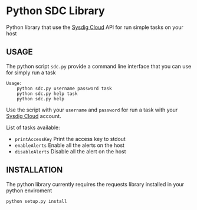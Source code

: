 Python SDC Library
===================

Python library that use the [Sysdig Cloud](https://sysdig.com/) API for run simple tasks on your host

## USAGE

The python script `sdc.py` provide a command line interface that you can use for simply run a task

```
Usage:
    python sdc.py username password task
    python sdc.py help task
    python sdc.py help
```

Use the script with your `username` and `password` for run a task with your [Sysdig Cloud](https://sysdig.com/) account.

List of tasks available:

* `printAccessKey`	Print the access key to stdout
* `enableAlerts`	Enable all the alerts on the host
* `disableAlerts`	Disable all the alert on the host

## INSTALLATION

The python library currently requires the requests library installed in your python enviroment
```
python setup.py install
```